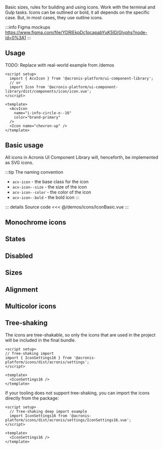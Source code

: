 Basic sizes, rules for building and using icons. Work with the terminal and Gulp tasks.
Icons can be outlined or bold, it all depends on the specific case.
But, in most cases, they use outline icons.

:::info Figma mockups
https://www.figma.com/file/YDRlEkpDc1qcapabYuK5ID/Glyphs?node-id=0%3A1
:::

## Usage

TODO: Replace with real-world example from /demos

```vue
<script setup>
  import { AcvIcon } from '@acronis-platform/ui-component-library';
  // or
  import Icon from '@acronis-platform/ui-component-library/dist/components/icon/icon.vue';
</script>

<template>
  <AcvIcon
    name="i-info-circle-o--16"
    color="brand-primary"
  />
  <Icon name="chevron-up" />
</template>
```

## Basic usage

All icons in Acronis UI Component Library will, henceforth, be implemented as SVG icons.

:::tip
The naming convention

- `acv-icon` - the base class for the icon
- `acv-icon--size` - the size of the icon
- `acv-icon--color` - the color of the icon
- `acv-icon--bold` - the bold icon
  :::

<IconBasic />

::: details Source code
<<< @/demos/icons/IconBasic.vue
:::

## Monochrome icons

<IconMonochrome />

## States

<IconStates />

## Disabled

<IconDisabled />

## Sizes

<IconSizes />

## Alignment

<IconAlignment />

## Multicolor icons

<IconMulticolor />

## Tree-shaking

The icons are tree-shakable, so only the icons that are used in the project will be included in the final bundle.

```vue
<script setup>
// Tree-shaking import
import { IconSettings16 } from '@acronis-platform/icons/dist/acronis/settings';
</script>

<template>
  <IconSettings16 />
</template>
```

If your tooling does not support tree-shaking, you can import the icons directly from the package:

```vue
<script setup>
  // Tree-shaking deep import example
  import IconSettings16 from '@acronis-platform/icons/dist/acronis/settings/IconSettings16.vue';
</script>

<template>
  <IconSettings16 />
</template>
```
